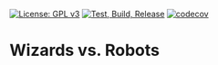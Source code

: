 [![License: GPL v3](https://img.shields.io/badge/License-GPLv3-blue.svg)](https://www.gnu.org/licenses/gpl-3.0)
[![Test, Build, Release](https://github.com/Wizards-vs-Robots/wvr/actions/workflows/cicd.yaml/badge.svg)](https://github.com/Wizards-vs-Robots/wvr/actions/workflows/cicd.yaml)
[![codecov](https://codecov.io/gh/Wizards-vs-Robots/wvr/branch/main/graph/badge.svg?token=UZ00K6BFII)](https://codecov.io/gh/Wizards-vs-Robots/wvr)

# Wizards vs. Robots
